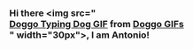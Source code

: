 ### Hi there <img src="<div class="tenor-gif-embed" data-postid="8607294" data-share-method="host" data-width="100%" data-aspect-ratio="1.384"><a href="https://tenor.com/view/doggo-typing-dog-working-hard-hardly-working-homework-gif-8607294">Doggo Typing Dog GIF</a> from <a href="https://tenor.com/search/doggo-gifs">Doggo GIFs</a></div><script type="text/javascript" async src="https://tenor.com/embed.js"></script>" width="30px">, I am Antonio!


<!--
**AntonyHGB/antonyhgb** is a ✨ _special_ ✨ repository because its `README.md` (this file) appears on your GitHub profile.

Here are some ideas to get you started:

- 🔭 I’m currently working on ...
- 🌱 I’m currently learning ...
- 👯 I’m looking to collaborate on ...
- 🤔 I’m looking for help with ...
- 💬 Ask me about ...
- 📫 How to reach me: ...
- 😄 Pronouns: ...
- ⚡ Fun fact: ...
-->
